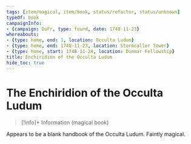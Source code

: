 ```yaml
---
tags: [item/magical, item/book, status/refactor, status/unknown]
typeOf: book
campaignInfo:
- {campaign: DuFr, type: found, date: 1748-11-23}
whereabouts:
- {type: home, end: 1, location: Occulta Ludum}
- {type: home, end: 1748-11-23, location: Stormcaller Tower}
- {type: home, start: 1748-11-24, location: Dunmar Fellowship}
title: Enchiridion of the Occulta Ludum
hide_toc: true
---
```

# The Enchiridion of the Occulta Ludum
>[!info]+ Information
> (magical book)
>> 
>> 

Appears to be a blank handbook of the Occulta Ludum. Faintly magical.

